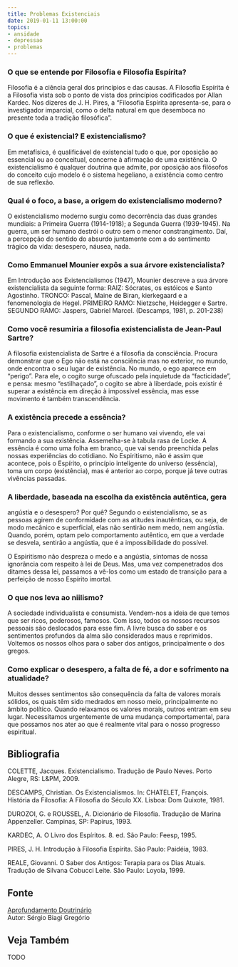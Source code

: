 ```yaml
---
title: Problemas Existenciais
date: 2019-01-11 13:00:00
topics: 
- ansidade
- depressao
- problemas
---
```


### O que se entende por Filosofia e Filosofia Espírita?
Filosofia é a ciência geral dos princípios e das causas. A
Filosofia Espírita é a Filosofia vista sob o ponto de vista dos
princípios codificados por Allan Kardec. Nos dizeres de J. H. Pires, a
“Filosofia Espírita apresenta-se, para o investigador imparcial, como o
delta natural em que desemboca no presente toda a tradição filosófica”.

### O que é existencial? E existencialismo?
Em metafísica, é qualificável de existencial tudo o que, por
oposição ao essencial ou ao conceitual, concerne à afirmação de uma
existência. O existencialismo é qualquer doutrina que admite, por
oposição aos filósofos do conceito cujo modelo é o sistema hegeliano, a
existência como centro de sua reflexão.

### Qual é o foco, a base, a origem do existencialismo moderno?
O existencialismo moderno surgiu como decorrência das duas grandes
mundiais: a Primeira Guerra (1914-1918); a Segunda Guerra (1939-1945).
Na guerra, um ser humano destrói o outro sem o menor constrangimento.
Daí, a percepção do sentido do absurdo juntamente com a do sentimento
trágico da vida: desespero, náusea, nada.

### Como Emmanuel Mounier expôs a sua árvore existencialista?
Em Introdução aos Existencialismos (1947), Mounier descreve a sua
árvore existencialista da seguinte forma: RAIZ: Sócrates, os estóicos e
Santo Agostinho. TRONCO: Pascal, Maine de Biran, kierkegaard e a
fenomenologia de Hegel. PRIMEIRO RAMO: Nietzsche, Heidegger e Sartre.
SEGUNDO RAMO: Jaspers, Gabriel Marcel. (Descamps, 1981, p. 201-238)

### Como você resumiria a filosofia existencialista de Jean-Paul Sartre?
A filosofia existencialista de Sartre é a filosofia da consciência.
Procura demonstrar que o Ego não está na consciência mas no
exterior, no mundo, onde encontra o seu lugar de existência. No mundo, o
ego aparece em “perigo”. Para ele, o cogito surge ofuscado pela
inquietude da “facticidade”, e pensa: mesmo “estilhaçado”, o cogito se
abre à liberdade, pois existir é superar a existência em direção à
impossível essência, mas esse movimento é também transcendência.

### A existência precede a essência?
Para o existencialismo, conforme o ser humano vai vivendo, ele vai
formando a sua existência. Assemelha-se à tabula rasa de Locke. A
essência é como uma folha em branco, que vai sendo preenchida pelas
nossas experiências do cotidiano. No Espiritismo, não é assim que
acontece, pois o Espírito, o princípio inteligente do universo
(essência), toma um corpo (existência), mas é anterior ao corpo, porque
já teve outras vivências passadas.

### A liberdade, baseada na escolha da existência autêntica, gera
angústia e o desespero? Por quê?
Segundo o existencialismo, se as pessoas agirem de conformidade com as
atitudes inautênticas, ou seja, de modo mecânico e superficial, elas não
sentirão nem medo, nem angústia. Quando, porém, optam pelo comportamento
autêntico, em que a verdade se desvela, sentirão a angústia, que é a
impossibilidade do possível.

O Espiritismo não despreza o medo e a angústia, sintomas de nossa
ignorância com respeito à lei de Deus. Mas, uma vez compenetrados dos
ditames dessa lei, passamos a vê-los como um estado de transição para a
perfeição de nosso Espírito imortal.

### O que nos leva ao niilismo?
A sociedade individualista e consumista. Vendem-nos a ideia de que temos
que ser ricos, poderosos, famosos. Com isso, todos os nossos recursos
pessoais são deslocados para esse fim. A livre busca do saber e os
sentimentos profundos da alma são considerados maus e reprimidos.
Voltemos os nossos olhos para o saber dos antigos, principalmente o dos
gregos.

### Como explicar o desespero, a falta de fé, a dor e sofrimento na atualidade?
Muitos desses sentimentos são consequência da falta de valores morais
sólidos, os quais têm sido medrados em nosso meio, principalmente no
âmbito político. Quando relaxamos os valores morais, outros entram em
seu lugar. Necessitamos urgentemente de uma mudança comportamental, para
que possamos nos ater ao que é realmente vital para o nosso progresso
espiritual.


## Bibliografia

COLETTE, Jacques. Existencialismo. Tradução de Paulo Neves. Porto
Alegre, RS: L&PM, 2009.

DESCAMPS, Christian. Os Existencialismos. In: CHATELET, François.
História da Filosofia: A Filosofia do Século XX. Lisboa: Dom Quixote,
1981.

DUROZOI, G. e ROUSSEL, A. Dicionário de Filosofia. Tradução de Marina
Appenzeller. Campinas, SP: Papirus, 1993.

KARDEC, A. O Livro dos Espíritos. 8. ed. São Paulo: Feesp, 1995.

PIRES, J. H. Introdução à Filosofia Espírita. São Paulo: Paidéia,
1983.

REALE, Giovanni. O Saber dos Antigos: Terapia para os Dias Atuais.
Tradução de Silvana Cobucci Leite. São Paulo: Loyola, 1999.

## Fonte
[Aprofundamento Doutrinário](https://sites.google.com/view/aprofundamentodoutrinario/filosofia-espírita-e-os-problemas-existenciais-a)  
Autor: Sérgio Biagi Gregório



## Veja Também
TODO


